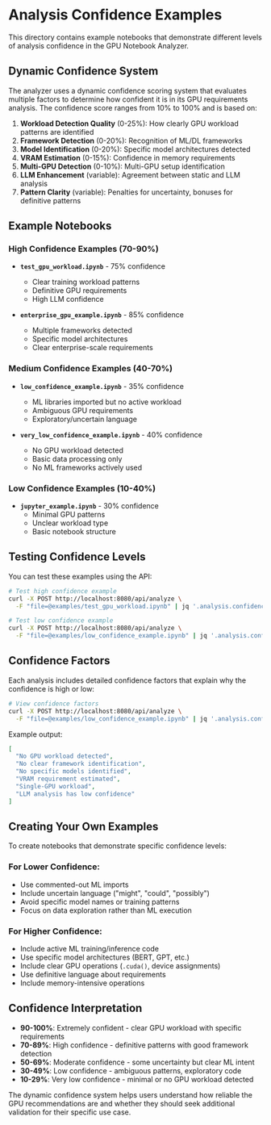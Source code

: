# Analysis Confidence Examples

This directory contains example notebooks that demonstrate different levels of analysis confidence in the GPU Notebook Analyzer.

## Dynamic Confidence System

The analyzer uses a dynamic confidence scoring system that evaluates multiple factors to determine how confident it is in its GPU requirements analysis. The confidence score ranges from 10% to 100% and is based on:

1. **Workload Detection Quality** (0-25%): How clearly GPU workload patterns are identified
2. **Framework Detection** (0-20%): Recognition of ML/DL frameworks
3. **Model Identification** (0-20%): Specific model architectures detected
4. **VRAM Estimation** (0-15%): Confidence in memory requirements
5. **Multi-GPU Detection** (0-10%): Multi-GPU setup identification
6. **LLM Enhancement** (variable): Agreement between static and LLM analysis
7. **Pattern Clarity** (variable): Penalties for uncertainty, bonuses for definitive patterns

## Example Notebooks

### High Confidence Examples (70-90%)

- **`test_gpu_workload.ipynb`** - 75% confidence
  - Clear training workload patterns
  - Definitive GPU requirements
  - High LLM confidence

- **`enterprise_gpu_example.ipynb`** - 85% confidence  
  - Multiple frameworks detected
  - Specific model architectures
  - Clear enterprise-scale requirements

### Medium Confidence Examples (40-70%)

- **`low_confidence_example.ipynb`** - 35% confidence
  - ML libraries imported but no active workload
  - Ambiguous GPU requirements
  - Exploratory/uncertain language

- **`very_low_confidence_example.ipynb`** - 40% confidence
  - No GPU workload detected
  - Basic data processing only
  - No ML frameworks actively used

### Low Confidence Examples (10-40%)

- **`jupyter_example.ipynb`** - 30% confidence
  - Minimal GPU patterns
  - Unclear workload type
  - Basic notebook structure

## Testing Confidence Levels

You can test these examples using the API:

```bash
# Test high confidence example
curl -X POST http://localhost:8080/api/analyze \
  -F "file=@examples/test_gpu_workload.ipynb" | jq '.analysis.confidence'

# Test low confidence example  
curl -X POST http://localhost:8080/api/analyze \
  -F "file=@examples/low_confidence_example.ipynb" | jq '.analysis.confidence'
```

## Confidence Factors

Each analysis includes detailed confidence factors that explain why the confidence is high or low:

```bash
# View confidence factors
curl -X POST http://localhost:8080/api/analyze \
  -F "file=@examples/low_confidence_example.ipynb" | jq '.analysis.confidence_factors'
```

Example output:
```json
[
  "No GPU workload detected",
  "No clear framework identification", 
  "No specific models identified",
  "VRAM requirement estimated",
  "Single-GPU workload",
  "LLM analysis has low confidence"
]
```

## Creating Your Own Examples

To create notebooks that demonstrate specific confidence levels:

### For Lower Confidence:
- Use commented-out ML imports
- Include uncertain language ("might", "could", "possibly")
- Avoid specific model names or training patterns
- Focus on data exploration rather than ML execution

### For Higher Confidence:
- Include active ML training/inference code
- Use specific model architectures (BERT, GPT, etc.)
- Include clear GPU operations (`.cuda()`, device assignments)
- Use definitive language about requirements
- Include memory-intensive operations

## Confidence Interpretation

- **90-100%**: Extremely confident - clear GPU workload with specific requirements
- **70-89%**: High confidence - definitive patterns with good framework detection
- **50-69%**: Moderate confidence - some uncertainty but clear ML intent
- **30-49%**: Low confidence - ambiguous patterns, exploratory code
- **10-29%**: Very low confidence - minimal or no GPU workload detected

The dynamic confidence system helps users understand how reliable the GPU recommendations are and whether they should seek additional validation for their specific use case. 
